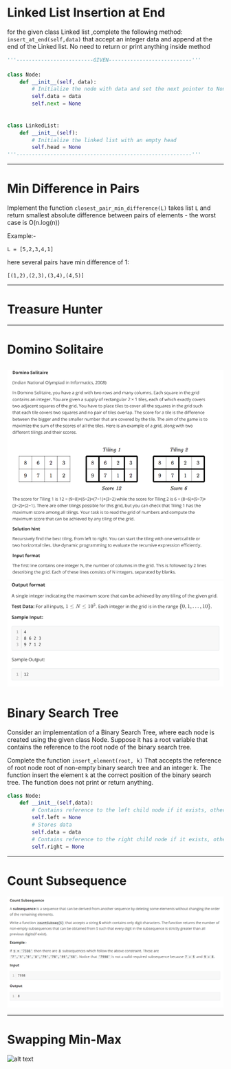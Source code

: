 # Linked List Insertion at End
for the given class Linked list ,complete the following method:
`insert_at_end(self,data)` that accept an integer data and append at the 
end of the Linked list. No need to return or print anything inside method

``` python
'''-------------------------GIVEN---------------------------'''

class Node:
    def __init__(self, data):
        # Initialize the node with data and set the next pointer to None
        self.data = data
        self.next = None


class LinkedList:
    def __init__(self):
        # Initialize the linked list with an empty head
        self.head = None
'''---------------------------------------------------------'''

```
---
# Min Difference in Pairs

Implement the function `closest_pair_min_difference(L)` takes list `L` and return smallest absolute 
difference between pairs of elements - the worst case is O(n.log(n)) 

Example:- 
```
L = [5,2,3,4,1] 
```
here several pairs have min difference of 1: 
```
[(1,2),(2,3),(3,4),(4,5)]
```
---
# Treasure Hunter

---
# Domino Solitaire
![alt text](q_images/image.png)
![alt text](q_images/image-1.png)
---
# Binary Search Tree
Consider an implementation of a Binary Search Tree, where each node is created using the given class Node. Suppose it has a root variable that contains the reference to the root node of the binary search tree.

Complete the function `insert_element(root, k)` That accepts the reference of root node root of non-empty binary search tree and an integer k. The function insert the element `k` at the correct position of the binary search tree. The function does not print or return anything.

```python
class Node:
    def __init__(self,data):
    	# Contains reference to the left child node if it exists, otherwise None
        self.left = None 
        # Stores data
        self.data = data
        # Contains reference to the right child node if it exists, otherwise None
        self.right = None
```
---
# Count Subsequence
![alt text](q_images/image-2.png)

---
# Swapping Min-Max
![alt text](/q_images/min.png)